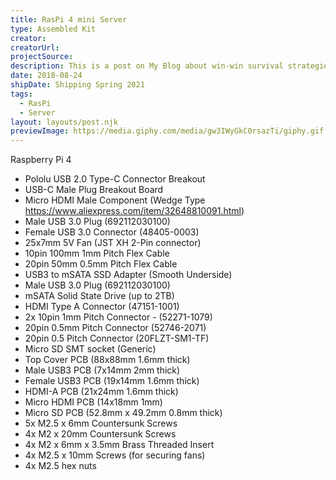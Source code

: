 ```yaml
---
title: RasPi 4 mini Server
type: Assembled Kit
creator:
creatorUrl:
projectSource:
description: This is a post on My Blog about win-win survival strategies.
date: 2018-08-24
shipDate: Shipping Spring 2021
tags:
  - RasPi
  - Server
layout: layouts/post.njk
previewImage: https://media.giphy.com/media/gw3IWyGkC0rsazTi/giphy.gif
---
```




Raspberry Pi 4
- Pololu USB 2.0 Type-C Connector Breakout
- USB-C Male Plug Breakout Board
- Micro HDMI Male Component (Wedge Type https://www.aliexpress.com/item/32648810091.html)
- Male USB 3.0 Plug (692112030100)
- Female USB 3.0 Connector (48405-0003)
- 25x7mm 5V Fan (JST XH 2-Pin connector)
- 10pin 100mm 1mm Pitch Flex Cable
- 20pin 50mm 0.5mm Pitch Flex Cable
- USB3 to mSATA SSD Adapter (Smooth Underside)
- Male USB 3.0 Plug (692112030100)
- mSATA Solid State Drive (up to 2TB)
- HDMI Type A Connector (47151-1001)
- 2x 10pin 1mm Pitch Connector - (52271-1079)
- 20pin 0.5mm Pitch Connector (52746-2071)
- 20pin 0.5 Pitch Connector (20FLZT-SM1-TF)
- Micro SD SMT socket (Generic)
- Top Cover PCB (88x88mm 1.6mm thick)
- Male USB3 PCB (7x14mm 2mm thick)
- Female USB3 PCB (19x14mm 1.6mm thick)
- HDMI-A PCB (21x24mm 1.6mm thick)
- Micro HDMI PCB (14x18mm 1mm)
- Micro SD PCB (52.8mm x 49.2mm 0.8mm thick)
- 5x M2.5 x 6mm Countersunk Screws
- 4x M2 x 20mm Countersunk Screws
- 4x M2 x 6mm x 3.5mm Brass Threaded Insert
- 4x M2.5 x 10mm Screws (for securing fans)
- 4x M2.5 hex nuts
